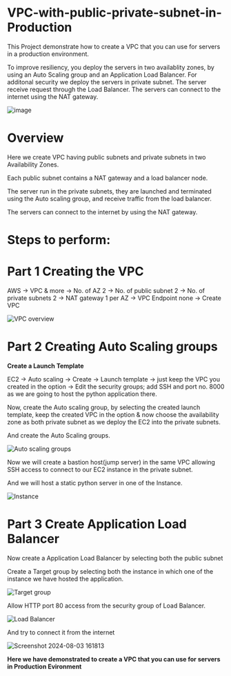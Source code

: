 # VPC-with-public-private-subnet-in-Production

This Project demonstrate how to create a VPC that you can use for servers in a production environment.

To improve resiliency, you deploy the servers in two availablity zones, by using an Auto Scaling group and an Application Load Balancer. For additonal security we deploy the servers in private subnet. The server receive request through the Load Balancer. The servers can connect to the internet using the NAT gateway.


![image](https://github.com/user-attachments/assets/c06a56e6-e0bf-4941-86a2-21a8db037ec9)

# Overview

Here we create VPC having public subnets and private subnets in two Availability Zones.

Each public subnet contains a NAT gateway and a load balancer node.

The server run in the private subnets, they are launched and terminated using the Auto scaling group, and receive traffic from the load balancer.

The servers can connect to the internet by using the NAT gateway.

# <b>Steps to perform:</b>

# Part 1 Creating the VPC

AWS -> VPC & more -> No. of AZ 2 -> No. of public subnet 2 -> No. of private subnets 2 -> NAT gateway 1 per AZ -> VPC Endpoint none -> Create VPC


![VPC overview](https://github.com/user-attachments/assets/f7c64658-d4e8-4d2f-af55-de1174afa194)


# Part 2 Creating Auto Scaling groups

<b>Create a Launch Template</b> 

EC2 -> Auto scaling -> Create -> Launch template -> just keep the VPC you created in the option -> Edit the security groups; add SSH and port no. 8000 as we are going to host the python application there.

Now, create the Auto scaling group, by selecting the created launch template, keep the created VPC in the option & now choose the availability zone as both private subnet as we deploy the EC2 into the private subnets.

And create the Auto Scaling groups.

![Auto scaling groups](https://github.com/user-attachments/assets/78681425-4ecd-4757-902c-1cf9d8eb2b4e)

Now we will create a bastion host(jump server) in the same VPC allowing SSH access to connect to our EC2 instance in the private subnet.

And we will host a static python server in one of the Instance.

![Instance](https://github.com/user-attachments/assets/f8f170ca-d3f0-4608-9ce2-34263e7e0494)


# Part 3 Create Application Load Balancer

Now create a Application Load Balancer by selecting both the public subnet

Create a Target group by selecting both the instance in which one of the instance we have hosted the application.

![Target group](https://github.com/user-attachments/assets/0d385b8e-0d21-4f6b-b433-82ca353466a0)


Allow HTTP port 80 access from the security group of Load Balancer.

![Load Balancer](https://github.com/user-attachments/assets/3eb31573-c1e8-4051-bde9-ed52691c0f4a)


And try to connect it from the internet

![Screenshot 2024-08-03 161813](https://github.com/user-attachments/assets/cfaf646a-3011-4ed5-a5c5-d02b204bd4b0)

<b> Here we have demonstrated to create a VPC that you can use for servers in Production Evironment
